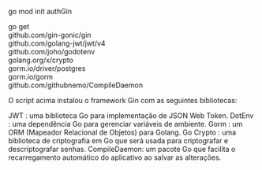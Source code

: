 go mod init authGin

go  get \
    github.com/gin-gonic/gin \
    github.com/golang-jwt/jwt/v4 \
    github.com/joho/godotenv \
    golang.org/x/crypto \
    gorm.io/driver/postgres \
    gorm.io/gorm \
    github.com/githubnemo/CompileDaemon


O script acima instalou o framework Gin com as seguintes bibliotecas:

JWT : uma biblioteca Go para implementação de JSON Web Token.
DotEnv : uma dependência Go para gerenciar variáveis ​​de ambiente.
Gorm : um ORM (Mapeador Relacional de Objetos) para Golang.
Go Crypto : uma biblioteca de criptografia em Go que será usada para criptografar e descriptografar senhas.
CompileDaemon: um pacote Go que facilita o recarregamento automático do aplicativo ao salvar as alterações. 